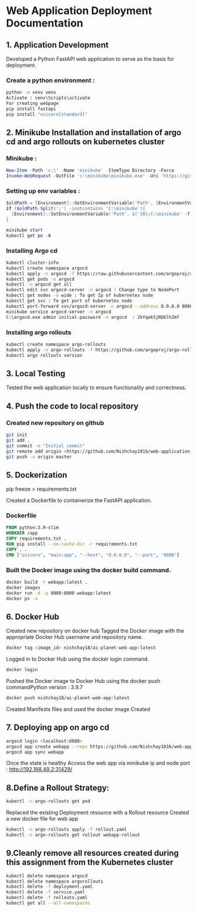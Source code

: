 # Web Application Deployment Documentation

## 1. Application Development
Developed a Python FastAPI web application to serve as the basis for deployment.
### Create a python environment : 
```bash
python -m venv venv
Activate : venv\Scripts\activate
For creating webpage
pip install fastapi
pip install "uvicorn[standard]"
```


## 2. Minikube Installation and installation of argo cd and argo rollouts on kubernetes cluster

### Minikube :
```powershell
New-Item -Path 'c:\' -Name 'minikube' -ItemType Directory -Force
Invoke-WebRequest -OutFile 'c:\minikube\minikube.exe' -Uri 'https://github.com/kubernetes/minikube/releases/latest/download/minikube-windows-amd64.exe' -UseBasicParsing
```

### Setting up env variables :
```powershell
$oldPath = [Environment]::GetEnvironmentVariable('Path', [EnvironmentVariableTarget]::Machine)
if ($oldPath.Split(';') -inotcontains 'C:\minikube'){
  [Environment]::SetEnvironmentVariable('Path', $('{0};C:\minikube' -f $oldPath), [EnvironmentVariableTarget]::Machine)
}
```
```powershell
minikube start
kubectl get po -A
```

### Installing Argo cd
```bash
kubectl cluster-info
kubectl create namespace argocd
kubectl apply -n argocd -f https://raw.githubusercontent.com/argoproj/argo-cd/stable/manifests/install.yaml
kubectl get pods -n argocd
kubectl -n argocd get all
kubectl edit svc argocd-server -n argocd : Change type to NodePort
kubectl get nodes -o wide : To get Ip of kubernetes node
kubectl get svc : To get port of kubernetes node
kubectl port-forward svc/argocd-server -n argocd --address 0.0.0.0 8080:443
minikube service argocd-server -n argocd
C:\argocd.exe admin initial-password -n argocd  : 2kYqek5jRD6lhZmf
```

### Installing argo rollouts
```bash
kubectl create namespace argo-rollouts
kubectl apply -n argo-rollouts -f https://github.com/argoproj/argo-rollouts/releases/latest/download/install.yaml
kubectl argo rollouts version
```

## 3. Local Testing
Tested the web application locally to ensure functionality and correctness.

## 4. Push the code to local repository
### Created new repository on github
```bash
git init
git add .
git commit -m "Initial commit"
git remote add origin <https://github.com/Nishchay1816/web-application-deployment.git>
git push -u origin master
```

## 5. Dockerization

pip freeze > requirements.txt

Created a Dockerfile to containerize the FastAPI application.
### Dockerfile
```Dockerfile
FROM python:3.9-slim
WORKDIR /app
COPY requirements.txt .
RUN pip install --no-cache-dir -r requirements.txt
COPY . .
CMD ["uvicorn", "main:app", "--host", "0.0.0.0", "--port", "8000"]
```

### Built the Docker image using the docker build command.
```bash
docker build -t webapp:latest .
docker images
docker run -d -p 8000:8000 webapp:latest
docker ps -a
```

## 6. Docker Hub
Created new repository on docker hub
Tagged the Docker image with the appropriate Docker Hub username and repository name.
```bash
docker tag <image_id> nishchay18/ai-planet-web-app:latest
```

Logged in to Docker Hub using the docker login command.
```bash
docker login
```

Pushed the Docker image to Docker Hub using the docker push commandPython version : 3.9.7
```bash
docker push nishchay18/ai-planet-web-app:latest
```

Created Manifests files and used the docker image Created

## 7. Deploying app on argo cd 
```bash
argocd login <localhost:8080>
argocd app create webapp --repo https://github.com/Nishchay1816/web-application-deployment.git --path manifests --dest-server https://kubernetes.default.svc --dest-namespace argocd
argocd app sync webapp
```
Once the state is healthy 
Access the web app via minikube ip and node port : http://192.168.49.2:31429/

## 8.Define a Rollout Strategy:
```bash
kubectl -n argo-rollouts get pod
```
Replaced the existing Deployment resource with a Rollout resource
Created a new docker file for web app
```bash
kubectl -n argo-rollouts apply -f rollout.yaml
kubectl -n argo-rollouts get rollout webapp-rollout
```

## 9.Cleanly remove all resources created during this assignment from the Kubernetes cluster
```bash
kubectl delete namespace argocd
kubectl delete namespace argorollouts
kubectl delete -f deployment.yaml
kubectl delete -f service.yaml
kubectl delete -f rollouts.yaml
kubectl get all --all-namespaces
```
